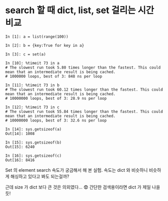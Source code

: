 # search 할 때 dict, list, set 걸리는 시간 비교

```
In [1]: a = list(range(100))

In [2]: b = {key:True for key in a}

In [3]: c = set(a)

In [10]: %timeit 73 in a
# The slowest run took 5.80 times longer than the fastest. This could mean that an intermediate result is being cached.
# 1000000 loops, best of 3: 848 ns per loop

In [11]: %timeit 73 in b
# The slowest run took 60.12 times longer than the fastest. This could mean that an intermediate result is being cached.
# 10000000 loops, best of 3: 28.9 ns per loop

In [12]: %timeit 73 in c
# The slowest run took 55.84 times longer than the fastest. This could mean that an intermediate result is being cached.
# 10000000 loops, best of 3: 32.6 ns per loop

In [14]: sys.getsizeof(a)
Out[14]: 1008

In [15]: sys.getsizeof(b)
Out[15]: 6240

In [16]: sys.getsizeof(c)
Out[16]: 8416
```

Set 의 element search 속도가 궁금해서 해 본 실험. 속도는 dict 와 비슷하니 비슷하게 해싱하고 있다고 봐도 되는걸까?

근데 size 가 dict 보다 큰 것은 의외였다... :fearful: 간단한 검색용이라면 dict 가 제일 나을듯!
